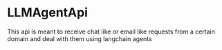 # LLMAgentApi
This api is meant to receive chat like or email like requests from a certain domain and deal with them using langchain agents


